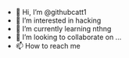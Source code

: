 - 👋 Hi, I’m @githubcatt1
- 👀 I’m interested in hacking 
- 🌱 I’m currently learning nthng 
- 💞️ I’m looking to collaborate on ...
- 📫 How to reach me 

<!---
githubcatt1/githubcatt1 is a ✨ special ✨ repository because its `README.md` (this file) appears on your GitHub profile.
You can click the Preview link to take a look at your changes.
--->
